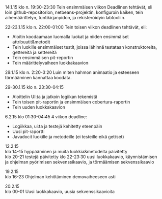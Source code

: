 14.1.15 klo n. 19:30-23:30
Tein ensimmäisen viikon Deadlinen tehtävät, eli loin github-repositorion, netbeans-projektin, konfiguroin kaiken, tein aihemäärittelyn, tuntikirjanpidon, ja rekisteröidyin labtooliin.

22-23.1.15 klo n. 22:00-01:00
Tein toisen viikon deadlinen tehtävät, eli: 
* Aloitin koodaamaan luomalla luokat ja niiden ensimmäiset attribuutit&metodit
* Tein luokille ensimmäiset testit, joissa lähinnä testataan konstruktoreita, gettereitä ja settereitä
* Tein ensimmäisen pit-reportin
* Tein määrittelyvaiheen luokkakaavion

29.1.15 klo n. 2:20-3:20
Luin miten hahmon animaatio ja esteeseen törmääminen kannattaa koodata.

29-30.1.15 klo n. 23:30-04:15
* Aloittelin UI:ta ja jatkoin logiikan tekemistä 
* Tein toisen pit-raportin ja ensimmäisen cobertura-raportin
* Tein uuden luokkakaavion

6.2.15 klo 01:30-04:45
4 viikon deadline:
* Logiikkaa, ui:ta ja testejä kehitetty eteenpäin
* Uusi pit-raportti
* Javadocit luokille ja metodeille (ei testeille eikä get/set)

12.2.15  
klo 14-15 hyppääminen ja muita luokkia&metodeita päivitetty  
klo 20-21 testejä päivitetty
klo 22-23:30 uusi luokkakaavio, käynnistämisen ja ohjelman pyörimisen sekvenssikaavio, ja törmäämisen sekvenssikaavio

19.2.15					
klo 16-23 Ohjelman kehittäminen demovaiheeseen asti					

20.2.15					
klo 00-01 Uusi luokkakaavio, uusia sekvenssikaavioita